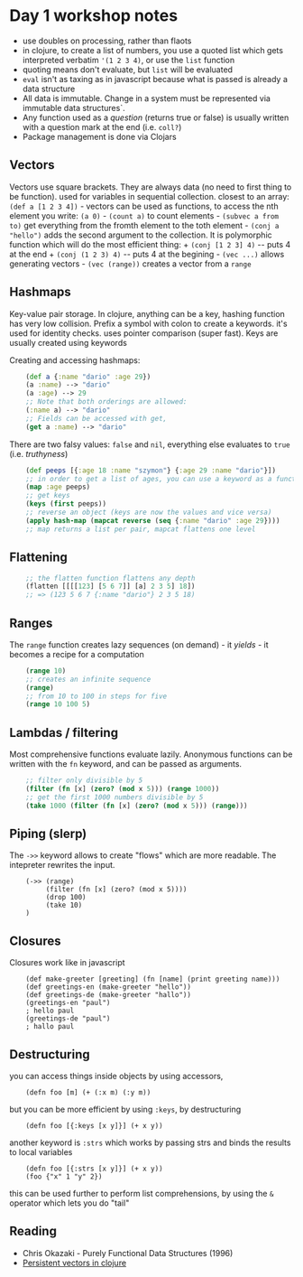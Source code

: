 # Day 1 workshop notes

* use doubles on processing, rather than flaots
* in clojure, to create a list of numbers, you use a quoted list which gets interpreted verbatim `'(1 2 3 4)`, or use the `list` function
* quoting means don't evaluate, but `list` will be evaluated
* `eval` isn't as taxing as in javascript because what is passed is already a data structure
* All data is immutable. Change in a system must be represented via immutable data structures`.
* Any function used as a *question* (returns true or false) is usually written with a question mark at the end (i.e. `coll?`)
* Package management is done via Clojars

## Vectors
Vectors use square brackets. They are always data (no need to first thing to be function). used for variables in sequential collection. closest to an array: `(def a [1 2 3 4])`
    - vectors can be used as functions, to access the nth element you write: `(a 0)`
    - `(count a)` to count elements
    - `(subvec a from to)` get everything from the fromth element to the toth element
    - `(conj a "hello")` adds the second argument to the collection. It is polymorphic function which will do the most efficient thing:
        + `(conj [1 2 3] 4)` -- puts 4 at the end
        + `(conj (1 2 3) 4)` -- puts 4 at the begining
    - `(vec ...)` allows generating vectors
    - `(vec (range))` creates a vector from a `range`

## Hashmaps
Key-value pair storage. In clojure, anything can be a key, hashing function has very low collision.
Prefix a symbol with colon to create a keywords. it's used  for identity checks. uses pointer comparison (super fast). Keys are usually created using keywords

Creating and accessing hashmaps:
```clojure
    (def a {:name "dario" :age 29})
    (a :name) --> "dario"
    (a :age) --> 29
    ;; Note that both orderings are allowed:
    (:name a) --> "dario"
    ;; Fields can be accessed with get,
    (get a :name) --> "dario"
```

There are two falsy values: `false` and `nil`, everything else evaluates to `true` (i.e. *truthyness*)

```clojure
    (def peeps [{:age 18 :name "szymon"} {:age 29 :name "dario"}])
    ;; in order to get a list of ages, you can use a keyword as a function
    (map :age peeps)
    ;; get keys
    (keys (first peeps))
    ;; reverse an object (keys are now the values and vice versa)
    (apply hash-map (mapcat reverse (seq {:name "dario" :age 29})))
    ;; map returns a list per pair, mapcat flattens one level
```

## Flattening
```clojure
    ;; the flatten function flattens any depth
    (flatten [[[[123] [5 6 7]] [a] 2 3 5] 18])
    ;; => (123 5 6 7 {:name "dario"} 2 3 5 18)
```

## Ranges
The `range` function creates lazy sequences (on demand) - it *yields* - it becomes a recipe for a computation
```clojure
    (range 10)
    ;; creates an infinite sequence
    (range)
    ;; from 10 to 100 in steps for five
    (range 10 100 5)
```

## Lambdas / filtering
Most comprehensive functions evaluate lazily. Anonymous functions can be written with the `fn` keyword, and can be passed as arguments.
```clojure
    ;; filter only divisible by 5
    (filter (fn [x] (zero? (mod x 5))) (range 1000))
    ;; get the first 1000 numbers divisible by 5
    (take 1000 (filter (fn [x] (zero? (mod x 5))) (range)))
```

## Piping (slerp)
The `->>` keyword allows to create "flows" which are more readable. The intepreter rewrites the input.
```
    (->> (range)
         (filter (fn [x] (zero? (mod x 5))))
         (drop 100)
         (take 10)
    )
```

## Closures
Closures work like in javascript
```
    (def make-greeter [greeting] (fn [name] (print greeting name)))
    (def greetings-en (make-greeter "hello"))
    (def greetings-de (make-greeter "hallo"))
    (greetings-en "paul")
    ; hello paul
    (greetings-de "paul")
    ; hallo paul
```


## Destructuring
you can access things inside objects by using accessors,
```
	(defn foo [m] (+ (:x m) (:y m))
```

but you can be more efficient by using `:keys`, by destructuring
```
	(defn foo [{:keys [x y]}] (+ x y))
```

another keyword is `:strs` which works by passing strs and binds the
results to local variables
```
	(defn foo [{:strs [x y]}] (+ x y))
	(foo {"x" 1 "y" 2})
```
this can be used further to perform list comprehensions, by using the `&` operator
which lets you do "tail"

## Reading
* Chris Okazaki - Purely Functional Data Structures (1996)
* [Persistent vectors in clojure](hypirion.com/musings/understanding-persistent-vector-pt-1)